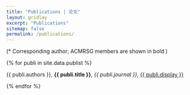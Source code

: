 ```yaml
---
title: "Publications | 论文"
layout: gridlay
excerpt: "Publications"
sitemap: false
permalink: /publications/
---
```


<p></p>

(* Corresponding author; ACMRSG members are shown in bold )

<p></p>

{% for publi in site.data.publist %}


{{ publi.authors }}, <b>{{ publi.title }}</b>, <em>{{  publi.journal }}</em>, <a href="{{ publi.url }}">{{ publi.display }}</a>
<br /> 

{% endfor %}
